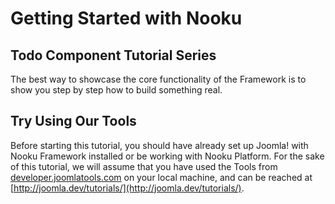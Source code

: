 # Getting Started with Nooku

## Todo Component Tutorial Series

The best way to showcase the core functionality of the Framework is to show you step by step how to build something real.

## Try Using Our Tools

Before starting this tutorial, you should have already set up Joomla! with Nooku Framework installed or be working with Nooku Platform.
For the sake of this tutorial, we will assume that you have used the Tools from [developer.joomlatools.com](http://developer.joomlatools.com)
on your local machine, and can be reached at [http://joomla.dev/tutorials/](http://joomla.dev/tutorials/).

